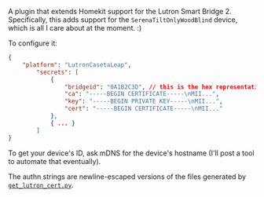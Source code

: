 A plugin that extends Homekit support for the Lutron Smart Bridge 2. Specifically, this adds support for the `SerenaTiltOnlyWoodBlind` device, which is all I care about at the moment. :)

To configure it:
```json
{
    "platform": "LutronCasetaLeap",
        "secrets": [
            {
                "bridgeid": "0A1B2C3D", // this is the hex representation of your bridge's serial number. instructions eventually
                "ca": "-----BEGIN CERTIFICATE-----\nMII...",
                "key": "-----BEGIN PRIVATE KEY-----\nMII...",
                "cert": "-----BEGIN CERTIFICATE-----\nMII..."
            },
            { ... }
        ]
}
```

To get your device's ID, ask mDNS for the device's hostname (I'll post a tool to automate that eventually).

The authn strings are newline-escaped versions of the files generated by [`get_lutron_cert.py`](https://github.com/gurumitts/pylutron-caseta/blob/dev/get_lutron_cert.py).
